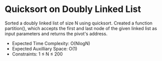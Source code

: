 # Quicksort on Doubly Linked List
Sorted a doubly linked list of size N using quicksort. 
Created a function partition(), which accepts the first and last node of the given linked list as input parameters and returns the pivot's address. 
* Expected Time Complexity: O(NlogN)
* Expected Auxilliary Space: O(1)
* Constraints: 1 ≤ N ≤ 200
